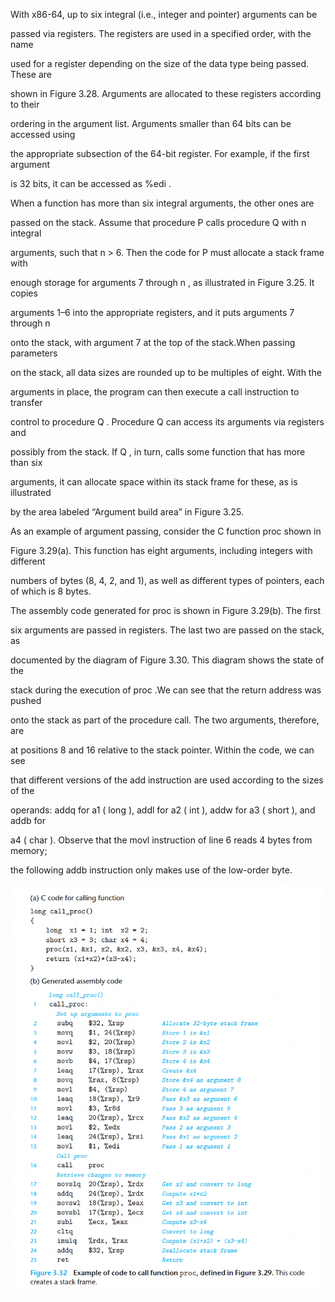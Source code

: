  With x86-64, up to six integral (i.e., integer and pointer) arguments can be 

 passed via registers. The registers are used in a specified order, with the name 

 used for a register depending on the size of the data type being passed. These are 

 shown in Figure 3.28. Arguments are allocated to these registers according to their 

 ordering in the argument list. Arguments smaller than 64 bits can be accessed using 

 the appropriate subsection of the 64-bit register. For example, if the first argument 

 is 32 bits, it can be accessed as   %edi  . 

 When a function has more than six integral arguments, the other ones are 

 passed on the stack. Assume that procedure   P   calls procedure   Q   with   n   integral 

 arguments, such that   n >   6. Then the code for   P   must allocate a stack frame with 

 enough storage for arguments 7 through   n  , as illustrated in Figure 3.25. It copies 

 arguments 1–6 into the appropriate registers, and it puts arguments 7 through   n 

 onto the stack, with argument 7 at the top of the stack.When passing parameters 

 on the stack, all data sizes are rounded up to be multiples of eight. With the 

 arguments in place, the program can then execute a   call   instruction to transfer 

 control to procedure   Q  . Procedure   Q   can access its arguments via registers and 

 possibly from the stack. If   Q  , in turn, calls some function that has more than six 

 arguments, it can allocate space within its stack frame for these, as is illustrated 

 by the area labeled “Argument build area” in Figure 3.25. 

 As an example of argument passing, consider the C function   proc   shown in 

 Figure 3.29(a). This function has eight arguments, including integers with different 

 numbers of bytes (8, 4, 2, and 1), as well as different types of pointers, each of which 	 is 8 bytes. 

 The assembly code generated for   proc   is shown in Figure 3.29(b). The first 

 six arguments are passed in registers. The last two are passed on the stack, as 

 documented by the diagram of Figure 3.30. This diagram shows the state of the 

 stack during the execution of   proc  .We can see that the return address was pushed 

 onto the stack as part of the procedure call. The two arguments, therefore, are 

 at positions 8 and 16 relative to the stack pointer. Within the code, we can see 

 that different versions of the add instruction are used according to the sizes of the 

 operands:   addq   for   a1   (  long  ),   addl   for   a2   (  int  ),   addw   for   a3   (  short  ), and   addb   for 

 a4   (  char  ). Observe that the   movl   instruction of line 6 reads 4 bytes from memory; 

 the following   addb   instruction only makes use of the low-order byte. 

![image](./1.png)

